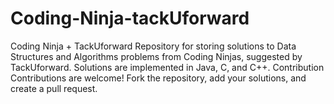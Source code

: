 # Coding-Ninja-tackUforward
Coding Ninja + TackUforward Repository for storing solutions to Data Structures and Algorithms problems from Coding Ninjas, suggested by TackUforward. Solutions are implemented in Java, C, and C++.  Contribution Contributions are welcome! Fork the repository, add your solutions, and create a pull request.
